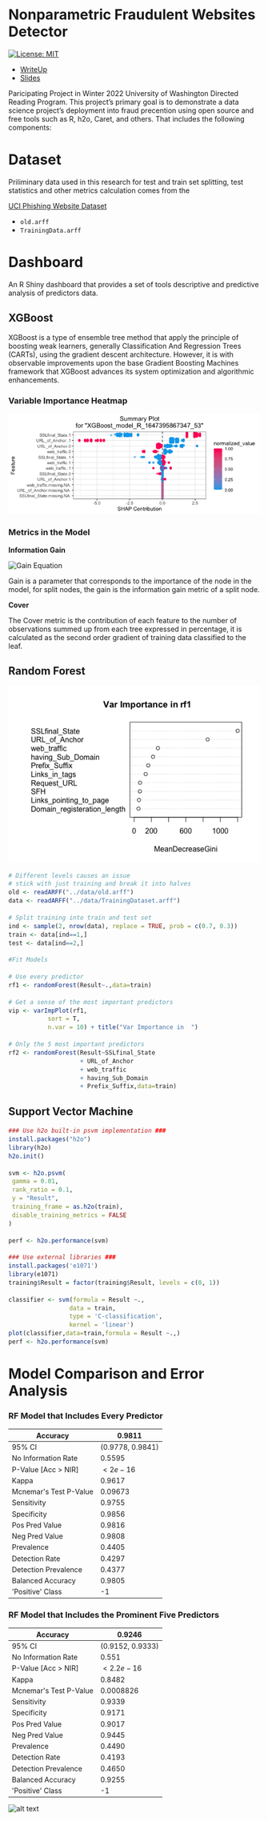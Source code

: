 # Nonparametric Fraudulent Websites Detector
<!-- badges: start -->

[![License: MIT](https://img.shields.io/badge/License-MIT-blue.svg)](https://opensource.org/licenses/MIT)

<!-- badges: end -->

- [WriteUp](https://spa-drp.github.io/writeups/win2022/writeups/vicky.pdf)
- [Slides](https://spa-drp.github.io/writeups/win2022/slides/vicky.pdf)


Paricipating Project in Winter 2022 University of Washington Directed Reading Program. This project’s primary goal is to demonstrate a data science project’s deployment into fraud precention using open source and free tools such as R, h2o, Caret, and others. That includes the following components:


# Dataset
Priliminary data used in this research for test and train set splitting, test statistics and other metrics calculation comes from the 


[UCI Phishing Website Dataset](https://archive.ics.uci.edu/ml/datasets/phishing+websites)
- ```old.arff```
- ```TrainingData.arff```
 
# Dashboard
An R Shiny dashboard that provides a set of tools descriptive and predictive analysis of predictors data. 

## XGBoost
XGBoost is a type of ensemble tree method that apply the principle of boosting weak learners, generally Classification And Regression Trees (CARTs), using the gradient descent architecture. However, it is with observable improvements upon the base Gradient Boosting Machines framework that XGBoost advances its system optimization and algorithmic enhancements.

### Variable Importance Heatmap
![alt text](https://github.com/XinyiXiang/nonparametric-fraud-web-detector/blob/146cd1b80c1ba7166b8612408cfa01c1d062c850/img/varImpHeatmap.png)


### Metrics in the Model

**Information Gain**


![Gain Equation](https://latex.codecogs.com/svg.image?\text{Gain}&space;=&space;\frac{1}{2}[\frac{G_L^2}{H_L&space;&plus;&space;\lambda}&space;&plus;&space;\frac{G_R^2}{H_R&space;&plus;&space;\lambda}&space;-&space;\frac{(G_L&space;&plus;&space;G_R)^2}{H_L&space;&plus;&space;H_R&space;&plus;&space;\lambda}]&space;-&space;\gamma)


Gain is a parameter that corresponds to the importance of the node in the model, for split nodes, the gain is the information gain metric of a split node.


**Cover**


The Cover metric is the contribution of each feature to the number of observations summed up from each tree expressed in percentage, it is calculated as the second order gradient of training data classified to the leaf.



## Random Forest
![alt text](https://github.com/XinyiXiang/nonparametric-fraud-web-detector/blob/146cd1b80c1ba7166b8612408cfa01c1d062c850/img/meanDecreaseGini.png)


```R
# Different levels causes an issue 
# stick with just training and break it into halves
old <- readARFF("../data/old.arff")
data <- readARFF("../data/TrainingDataset.arff")

# Split training into train and test set
ind <- sample(2, nrow(data), replace = TRUE, prob = c(0.7, 0.3))
train <- data[ind==1,]
test <- data[ind==2,]

#Fit Models

# Use every predictor
rf1 <- randomForest(Result~.,data=train)

# Get a sense of the most important predictors
vip <- varImpPlot(rf1,
           sort = T,
           n.var = 10) + title("Var Importance in  ")

# Only the 5 most important predictors
rf2 <- randomForest(Result~SSLfinal_State
                    + URL_of_Anchor
                    + web_traffic
                    + having_Sub_Domain
                    + Prefix_Suffix,data=train)
```

## Support Vector Machine
```R
### Use h2o built-in psvm implementation ###
install.packages("h2o")
library(h2o)
h2o.init()

svm <- h2o.psvm(
 gamma = 0.01,
 rank_ratio = 0.1,
 y = "Result",
 training_frame = as.h2o(train),
 disable_training_metrics = FALSE
)

perf <- h2o.performance(svm)

### Use external libraries ###
install.packages('e1071')
library(e1071)
training$Result = factor(training$Result, levels = c(0, 1))

classifier <- svm(formula = Result ~.,
                 data = train,
                 type = 'C-classification',
                 kernel = 'linear')
plot(classifier,data=train,formula = Result ~.,)
perf <- h2o.performance(svm)
```


# Model Comparison and Error Analysis
### RF Model that Includes Every Predictor
| Accuracy               | 0.9811           |
|------------------------|------------------|
| 95\% CI                | (0.9778, 0.9841) |
| No Information Rate    | 0.5595           |
| P-Value [Acc $>$ NIR]  | $<2e-16$         |
| Kappa                  | 0.9617           |
| Mcnemar's Test P-Value | 0.09673          |
| Sensitivity            | 0.9755           |
| Specificity            | 0.9856           |
| Pos Pred Value         | 0.9816           |
| Neg Pred Value         | 0.9808           |
| Prevalence             | 0.4405           |
| Detection Rate         | 0.4297           |
| Detection Prevalence   | 0.4377           |
| Balanced Accuracy      | 0.9805           |
| 'Positive' Class       | -1               |


### RF Model that Includes the Prominent Five Predictors
| Accuracy               | 0.9246           |
|------------------------|------------------|
| 95\% CI                | (0.9152, 0.9333) |
| No Information Rate    | 0.551            |
| P-Value [Acc $>$ NIR]  | $< 2.2e-16$      |
| Kappa                  | 0.8482           |
| Mcnemar's Test P-Value | 0.0008826        |
| Sensitivity            | 0.9339           |
| Specificity            | 0.9171           |
| Pos Pred Value         | 0.9017           |
| Neg Pred Value         | 0.9445           |
| Prevalence             | 0.4490           |
| Detection Rate         | 0.4193           |
| Detection Prevalence   | 0.4650           |
| Balanced Accuracy      | 0.9255           |
| 'Positive' Class       | -1               |

![alt text](https://github.com/XinyiXiang/nonparametric-fraud-web-detector/blob/986394a8fede91da5849f356538aa8e0001ea1a5/img/xgbTree.png)

